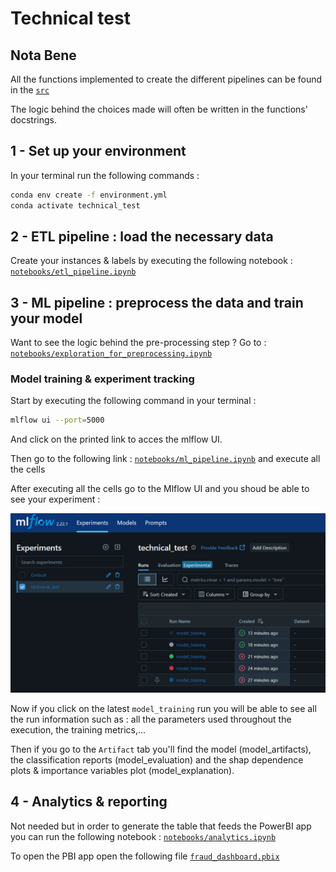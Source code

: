 # **Technical test**

## **Nota Bene**
All the functions implemented to create the different pipelines can be found in the [`src`](src)

The logic behind the choices made will often be written in the functions' docstrings.

## **1 - Set up your environment**

In your terminal run the following commands : 

```bash
conda env create -f environment.yml
conda activate technical_test
```

## **2 - ETL pipeline : load the necessary data**

Create your instances & labels by executing the following notebook : [`notebooks/etl_pipeline.ipynb`](notebooks/etl_pipeline.ipynb)

## **3 - ML pipeline : preprocess the data and train your model**

Want to see the logic behind the pre-processing step ? Go to : [`notebooks/exploration_for_preprocessing.ipynb`](notebooks/exploration_for_preprocessing.ipynb)


### **Model training & experiment tracking**

Start by executing the following command in your terminal :

```bash
mlflow ui --port=5000
```

And click on the printed link to acces the mlflow UI.

Then go to the following link : [`notebooks/ml_pipeline.ipynb`](notebooks/ml_pipeline.ipynb) and execute all the cells

After executing all the cells go to the Mlflow UI and you shoud be able to see your experiment : 

![alt text](image.png)

Now if you click on the latest `model_training` run you will be able to see all the run information such as : all the parameters used throughout the execution, the training metrics,...

Then if you go to the `Artifact` tab you'll find the model (model_artifacts), the classification reports (model_evaluation) and the shap dependence plots & importance variables plot (model_explanation).

## **4 - Analytics & reporting**

Not needed but in order to generate the table that feeds the PowerBI app you can run the following notebook : [`notebooks/analytics.ipynb`](notebooks/analytics.ipynb)

To open the PBI app open the following file [`fraud_dashboard.pbix`](fraud_dashboard.pbix)